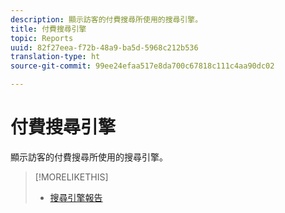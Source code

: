 ```yaml
---
description: 顯示訪客的付費搜尋所使用的搜尋引擎。
title: 付費搜尋引擎
topic: Reports
uuid: 82f27eea-f72b-48a9-ba5d-5968c212b536
translation-type: ht
source-git-commit: 99ee24efaa517e8da700c67818c111c4aa90dc02

---
```



# 付費搜尋引擎

顯示訪客的付費搜尋所使用的搜尋引擎。

>[!MORELIKETHIS]
>
>* [搜尋引擎報告](/help/components/c-variables/dimensionslist/reports-search-engines.md)

